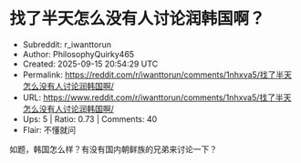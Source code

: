 # 找了半天怎么没有人讨论润韩国啊？

- Subreddit: r_iwanttorun
- Author: PhilosophyQuirky465
- Created: 2025-09-15 20:54:29 UTC
- Permalink: https://reddit.com/r/iwanttorun/comments/1nhxva5/找了半天怎么没有人讨论润韩国啊/
- URL: https://www.reddit.com/r/iwanttorun/comments/1nhxva5/找了半天怎么没有人讨论润韩国啊/
- Ups: 5 | Ratio: 0.73 | Comments: 40
- Flair: 不懂就问


如题，韩国怎么样？有没有国内朝鲜族的兄弟来讨论一下？

